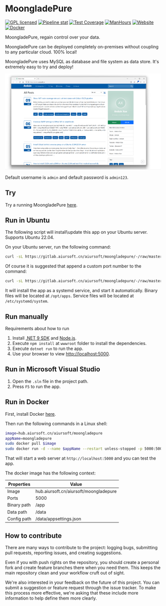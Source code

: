 # MoongladePure

[![GPL licensed](https://img.shields.io/badge/license-GPL-blue.svg)](https://gitlab.aiursoft.cn/aiursoft/moongladepure/-/blob/master/LICENSE)
[![Pipeline stat](https://gitlab.aiursoft.cn/aiursoft/moongladepure/badges/master/pipeline.svg)](https://gitlab.aiursoft.cn/aiursoft/moongladepure/-/pipelines)
[![Test Coverage](https://gitlab.aiursoft.cn/aiursoft/moongladepure/badges/master/coverage.svg)](https://gitlab.aiursoft.cn/aiursoft/moongladepure/-/pipelines)
[![ManHours](https://manhours.aiursoft.cn/r/gitlab.aiursoft.cn/aiursoft/MoongladePure.svg)](https://gitlab.aiursoft.cn/aiursoft/MoongladePure/-/commits/master?ref_type=heads)
[![Website](https://img.shields.io/website?url=https%3A%2F%2Fanduin.aiursoft.cn%2F)](https://anduin.aiursoft.cn)
[![Docker](https://img.shields.io/badge/docker-latest-blue?logo=docker)](https://hub.aiursoft.cn/#!/taglist/aiursoft/moongladepure)

MoongladePure, regain control over your data.

MoongladePure can be deployed completely on-premises without coupling to any particular cloud. 100% local!

MoongladePure uses MySQL as database and file system as data store. It's extremely easy to try and deploy!

![demo](./screenshot.png)

Default username is `admin` and default password is `admin123`.

## Try

Try a running MoongladePure [here](https://anduin.aiursoft.cn).

## Run in Ubuntu

The following script will install\update this app on your Ubuntu server. Supports Ubuntu 22.04.

On your Ubuntu server, run the following command:

```bash
curl -sL https://gitlab.aiursoft.cn/aiursoft/moongladepure/-/raw/master/install.sh | sudo bash
```

Of course it is suggested that append a custom port number to the command:

```bash
curl -sL https://gitlab.aiursoft.cn/aiursoft/moongladepure/-/raw/master/install.sh | sudo bash -s 8080
```

It will install the app as a systemd service, and start it automatically. Binary files will be located at `/opt/apps`. Service files will be located at `/etc/systemd/system`.

## Run manually

Requirements about how to run

1. Install [.NET 9 SDK](http://dot.net/) and [Node.js](https://nodejs.org/).
2. Execute `npm install` at `wwwroot` folder to install the dependencies.
3. Execute `dotnet run` to run the app.
4. Use your browser to view [http://localhost:5000](http://localhost:5000).

## Run in Microsoft Visual Studio

1. Open the `.sln` file in the project path.
2. Press `F5` to run the app.

## Run in Docker

First, install Docker [here](https://docs.docker.com/get-docker/).

Then run the following commands in a Linux shell:

```bash
image=hub.aiursoft.cn/aiursoft/moongladepure
appName=moongladepure
sudo docker pull $image
sudo docker run -d --name $appName --restart unless-stopped -p 5000:5000 -v /var/www/$appName:/data $image
```

That will start a web server at `http://localhost:5000` and you can test the app.

The docker image has the following context:

| Properties  | Value                                  |
|-------------|----------------------------------------|
| Image       | hub.aiursoft.cn/aiursoft/moongladepure |
| Ports       | 5000                                   |
| Binary path | /app                                   |
| Data path   | /data                                  |
| Config path | /data/appsettings.json                 |

## How to contribute

There are many ways to contribute to the project: logging bugs, submitting pull requests, reporting issues, and creating suggestions.

Even if you with push rights on the repository, you should create a personal fork and create feature branches there when you need them. This keeps the main repository clean and your workflow cruft out of sight.

We're also interested in your feedback on the future of this project. You can submit a suggestion or feature request through the issue tracker. To make this process more effective, we're asking that these include more information to help define them more clearly.
